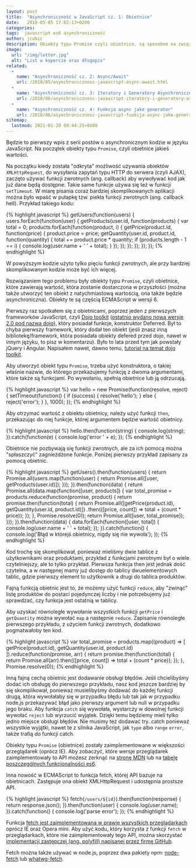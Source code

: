 ```yaml
---
layout: post
title:  "Asynchroniczność w JavaScript cz. 1: Obietnice"
date:   2018-05-05 17:02:13+0200
categories:
tags:  javascript es6 asynchroniczność
author: jcubic
description: Obiekty typu Promise czyli obietnice, są sposobem na zwięzłą implementacje asynchronicznego kodu. Będzie to pierwszy wpis z serii omawiającej asynchroniczność w JavaScript.
image:
  url: "/img/letter.jpg"
  alt: "List w kopercie oraz długopis"
related:
  -
    name: "Asynchroniczność cz. 2: Async/Await"
    url: /2018/05/asynchronicznosc-javascript-async-await.html
  -
    name: "Asynchroniczność cz. 3: Iteratory i Generatory Asynchroniczne"
    url: /2018/06/asynchronicznosc-javascript-iteratory-i-generatory-asynchroniczne.html
  -
    name: "Asynchroniczność cz. 4: Funkcja async jako generator"
    url: /2018/06/asynchronicznosc-javascript-funkcja-async-jako-generator.html
sitemap:
  lastmod: 2021-01-20 09:44:25+0100
---
```


Będzie to pierwszy wpis z serii postów o asynchronicznym kodzie w języku JavaScript. Na początek obiekty typu `Promise`,
czyli obietnice jakieś wartości.

<!-- more -->

Na początku kiedy została "odkryta" możliwość używania obiektów `XMLHttpRequest`, do wysyłania zapytań typu HTTP do
serwera (czyli AJAX), zaczęto używać funkcji zwrotnych (ang. callback) aby wywoływać kod jak już dane będą
dostępne. Takie same funkcje używa się też w funkcji `setTimeout`. W miarę pisania coraz bardziej skomplikowanych
aplikacji można było wpaść w pułapkę tzw. piekła funkcji zwrotnych (ang. callback hell). Przykład takiego kodu:


{% highlight javascript %}
getUsers(function(users) {
    users.forEach(function(user) {
        getProducts(user.id, function(products) {
            var total = 0;
            products.forEach(function(product, i) {
                getPrice(product.id, function(price) {
                    product.price = price;
                    getQuantity(user.id, product.id, function(quantity) {
                        total += product.price * quantity;
                        if (products.length - 1 == i) {
                            console.log(user.name + ' ' + total);
                        }
                    });
                });
            });
        });
    });
});
{% endhighlight %}


W powyższym kodzie użyto tylko pięciu funkcji zwrotnych, ale przy bardziej skomplikowanym kodzie może być ich więcej.


Rozwiązaniem tego problemu były obiekty typu `Promise`, czyli obietnice, które zawierają wartość, która zostanie
dostarczona w przyszłości (można także utworzyć ten obiekt z natychmiastową wartością, ona także będzie
asynchroniczna). Obiekty te są częścią ECMAScript w wersji 6.


Pierwszy raz spotkałem się z obietnicami, poprzez jeden z pierwszych frameworków JavaScript, czyli
[Dojo toolkit](https://pl.wikipedia.org/wiki/Dojo_Toolkit)
([ostatnio wydano nową wersje 2.0 pod nazwą dojo](https://dojo.io/blog/2018/05/02/2018-05-02-Dojo2-0-0-release/)),
który posiadał funkcje, konstruktor Deferred. Był to chyba pierwszy framework, który dodał ten obiekt (jeśli znasz
inną bibliotekę/framework, która posiadała obiekty defered przed dojo, nawet w innym języku, to pisz w komentarzu).
Było to lata przed tym jak powstały jQuery i Angular. Napisałem nawet, dawno temu,
[tutorial na temat dojo toolkit](https://jcubic.pl/jakub-jankiewicz/dojo_tutorial.php).


Aby utworzyć obiekt typu `Promise`, trzeba użyć konstruktora, o takiej właśnie nazwie, do którego przekazujemy funkcję z dwoma
argumentami, które także są funkcjami. Po wywołaniu, spełnią obietnice lub ją odrzucają.


{% highlight javascript %}
var hello = new Promise(function(resolve, reject) {
    setTimeout(function() {
        if (success) {
            resolve('hello');
        } else {
            reject('error');
        }
    }, 1000);
});
{% endhighlight %}


Aby otrzymać wartość z obiektu obietnicy, należy użyć funkcji `then`, przekazując do niej funkcje, której argumentem będzie
wartość obietnicy.


{% highlight javascript %}
hello.then(function(string) {
    console.log(string);
}).catch(function(e) {
    console.log('error ' + e);
});
{% endhighlight %}


Obietnice nie pozbywają się funkcji zwrotnych, ale za ich pomocą można "spłaszczyć" zagnieżdżone funkcje. Poniżej pierwszy
przykład zapisany za pomocą obietnic.


{% highlight javascript %}
getUsers().then(function(users) {
    return Promise.all(users.map(function(user) {
        return Promise.all([user, getProducts(user.id)]);
    }));
}).then(function(data) {
    return Promise.all(data.map(function([user, products]) {
        var total_promise = products.reduce(function(promise, product) {
            return promise.then(function(total) {
                return Promise.all([getPrice(product.id),
                                    getQuantity(user.id, product.id)])
                    .then(([price, count]) => total + (count * price));
            });
        }, Promise.resolve(0));
        return Promise.all([user, total_promise]);
    }));
}).then(function(data) {
    data.forEach(function([user, total]) {
        console.log(user.name + ' ' + total);
    });
}).catch(function() {
    console.log('Błąd w którejś obietnicy, nigdy się nie wywoła');
});
{% endhighlight %}


Kod trochę się skomplikował, ponieważ mieliśmy dwie tablice z użytkownikami oraz produktami, przykład z funkcjami
zwrotnymi był o wiele czytelniejszy, ale to tylko przykład. Pierwsza funkcja then jest jednak dość czytelna, a w
następnej mamy już dostęp do tablicy dwuelementowych tablic, gdzie pierwszy element to użytkownik a drugi do tablica
produktów.


Fajną funkcją obietnic jest to, że możemy użyć funkcji `reduce`, aby "zwinąć" listę produktów do postaci
pojedynczej liczby i nie potrzebujemy już sprawdzać, czy funkcja jest ostatnią w tablicy.


Aby uzyskać równoległe wywołanie wszystkich funkcji `getPrice` i `getQuantity` można wywołać `map` a następnie `reduce`.
Zapisanie równoległe pierwszego przykładu, z użyciem funkcji zwrotnych, dodatkowo pogmatwałoby ten kod.


{% highlight javascript %}
var total_promise = products.map((product) => [
    getPrice(product.id),
    getQuantity(user.id, product.id)
]).reduce(function(promise, arr) {
    return promise.then(function(total) {
        return Promise.all(arr).then(([price, count]) => total + (count * price));
    });
}, Promise.resolve(0));
{% endhighlight %}


Inną fajną cechą obietnic jest dodawanie obsługi błędów. Jeśli chcielibyśmy dodać ich obsługę do pierwszego
przykładu, nasz kod jeszcze bardziej by się skomplikował, ponieważ musielibyśmy dodawać do każdej
funkcji drugą, która wywołałaby się w przypadku błędu lub tak jak w przypadku node.js przekazywać błąd jako pierwszy
argument lub null w przypadku jego braku. Aby funkcja `catch` się wywołała, wystarczy w dowolnej funkcji wywołać
`reject` lub wyrzucić wyjątek. Dzięki temu będziemy mieli tylko jedno miejsce obsługi błędów. Nie musimy też dodawać
try..catch ponieważ wszystkie wyjątki, nawet te z silnika JavaScript, jak `type` albo `range` `error`, także trafią do
funkcji catch.


Obiekty typu `Promise` (obietnice) zostały zaimplementowane w większości przeglądarek (oprócz IE). Aby zobaczyć,
które wersje przeglądarek zaimplementowały to API możesz zerknąć na
[stronę MDN](https://developer.mozilla.org/en-US/docs/Web/JavaScript/Reference/Global_Objects/Promise) lub
na [tabelę poszczególnych funkcjonalności es6](https://kangax.github.io/compat-table/es6/).


Inna nowość w ECMAScript to funkcja fetch, której API bazuje na obietnicach. Zastępuje ona obiekt XMLHttpRequest i udostępnia
prostsze API.


{% highlight javascript %}
fetch(`/users/${id}`).then(function(response) {
    return response.json();
}).then(function(user) {
    console.log(user.name);
}).catch(function() {
    console.log('parse error');
});
{% endhighlight %}

Funkcja [fetch jest zaimplementowana w prawie wszystkich przeglądarkach](https://caniuse.com/#feat=fetch) oprócz IE
oraz Opera mini. Aby użyć kodu, który korzysta z funkcji `fetch` w przeglądarkach, które nie zaimplementowały tego API,
można skorzystać [implementacji zastępczej (ang. polyfill) napisanej przez firmę GitHub](https://github.com/github/fetch).

Fetch można także używać w node.js, poprzez dwa pakiety npm: [node-fetch](https://www.npmjs.com/package/node-fetch) lub
[whatwg-fetch](https://www.npmjs.com/package/whatwg-fetch).
